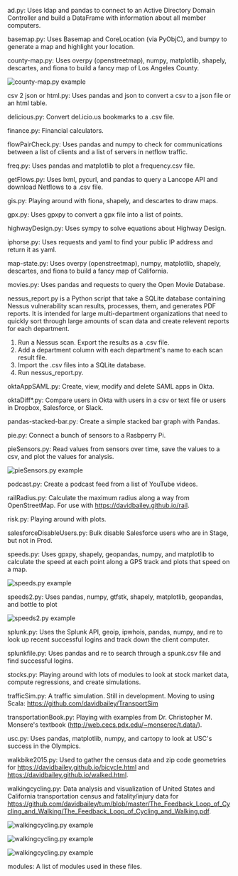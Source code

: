 ad.py: Uses ldap and pandas to connect to an Active Directory Domain Controller and build a DataFrame with information about all member computers.

basemap.py: Uses Basemap and CoreLocation (via PyObjC), and bumpy to generate a map and highlight your location.

county-map.py: Uses overpy (openstreetmap), numpy, matplotlib, shapely, descartes, and fiona to build a fancy map of Los Angeles County.

![county-map.py example](https://raw.githubusercontent.com/davidbailey/py/master/county-map.png "county-map.py example")

csv 2 json or html.py: Uses pandas and json to convert a csv to a json file or an html table.

delicious.py: Convert del.icio.us bookmarks to a .csv file.

finance.py: Financial calculators.

flowPairCheck.py: Uses pandas and numpy to check for communications between a list of clients and a list of servers in netflow traffic.

freq.py: Uses pandas and matplotlib to plot a frequency.csv file.

getFlows.py: Uses lxml, pycurl, and pandas to query a Lancope API and download Netflows to a .csv file.

gis.py: Playing around with fiona, shapely, and descartes to draw maps.

gpx.py: Uses gpxpy to convert a gpx file into a list of points.

highwayDesign.py: Uses sympy to solve equations about Highway Design.

iphorse.py: Uses requests and yaml to find your public IP address and return it as yaml.

map-state.py: Uses overpy (openstreetmap), numpy, matplotlib, shapely, descartes, and fiona to build a fancy map of California.

movies.py: Uses pandas and requests to query the Open Movie Database.

nessus_report.py is a Python script that take a SQLite database containing Nessus vulnerability scan results, processes, them, and generates PDF reports. It is intended for large multi-department organizations that need to quickly sort through large amounts of scan data and create relevent reports for each department.

 1. Run a Nessus scan. Export the results as a .csv file.
 2. Add a department column with each department's name to each scan result file.
 3. Import the .csv files into a SQLite database.
 4. Run nessus_report.py.

oktaAppSAML.py: Create, view, modify and delete SAML apps in Okta.

oktaDiff*.py: Compare users in Okta with users in a csv or text file or users in Dropbox, Salesforce, or Slack.

pandas-stacked-bar.py: Create a simple stacked bar graph with Pandas.

pie.py: Connect a bunch of sensors to a Rasbperry Pi.

pieSensors.py: Read values from sensors over time, save the values to a csv, and plot the values for analysis.

![pieSensors.py example](https://raw.githubusercontent.com/davidbailey/py/master/pieSensors.png "pieSensors.py example")


podcast.py: Create a podcast feed from a list of YouTube videos.

railRadius.py: Calculate the maximum radius along a way from OpenStreetMap. For use with https://davidbailey.github.io/rail.

risk.py: Playing around with plots.

salesforceDisableUsers.py: Bulk disable Salesforce users who are in Stage, but not in Prod.

speeds.py: Uses gpxpy, shapely, geopandas, numpy, and matplotlib to calculate the speed at each point along a GPS track and plots that speed on a map.

![speeds.py example](https://raw.githubusercontent.com/davidbailey/py/master/speeds.png "speeds.py example")

speeds2.py: Uses pandas, numpy, gtfstk, shapely, matplotlib, geopandas, and bottle to plot 

![speeds2.py example](https://raw.githubusercontent.com/davidbailey/py/master/speeds2.png "speeds2.py example")

splunk.py: Uses the Splunk API, geoip, ipwhois, pandas, numpy, and re to look up recent successful logins and track down the client computer.

splunkfile.py: Uses pandas and re to search through a spunk.csv file and find successful logins.

stocks.py: Playing around with lots of modules to look at stock market data, compute regressions, and create simulations.

trafficSim.py: A traffic simulation. Still in development. Moving to using Scala: https://github.com/davidbailey/TransportSim

transportationBook.py: Playing with examples from Dr. Christopher M. Monsere's textbook (http://web.cecs.pdx.edu/~monserec/t.data/).

usc.py: Uses pandas, matplotlib, numpy, and cartopy to look at USC's success in the Olympics.

walkbike2015.py: Used to gather the census data and zip code geometries for https://davidbailey.github.io/bicycle.html and https://davidbailey.github.io/walked.html.

walkingcycling.py: Data analysis and visualization of United States and California transportation census and fatality/injury data for https://github.com/davidbailey/tum/blob/master/The_Feedback_Loop_of_Cycling_and_Walking/The_Feedback_Loop_of_Cycling_and_Walking.pdf.

![walkingcycling.py example](https://raw.githubusercontent.com/davidbailey/The_Feedback_Loop_of_Cycling_and_Walking/master/commutersbymode.png "walkingcycling.py example")

![walkingcycling.py example](https://raw.githubusercontent.com/davidbailey/The_Feedback_Loop_of_Cycling_and_Walking/master/victimsbymode.png "walkingcycling.py example")

![walkingcycling.py example](https://raw.githubusercontent.com/davidbailey/The_Feedback_Loop_of_Cycling_and_Walking/master/usrates.png "walkingcycling.py example")

modules: A list of modules used in these files.
